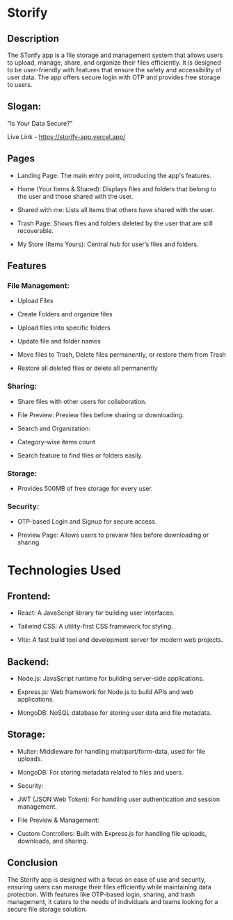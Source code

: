 # Storify

## Description

The STorify app is a file storage and management system that allows users to upload, manage, share, and organize their files efficiently. It is designed to be user-friendly with features that ensure the safety and accessibility of user data. The app offers secure login with OTP and provides free storage to users.

## Slogan:

"Is Your Data Secure?"

Live Link - https://storify-app.vercel.app/

## Pages

* Landing Page: The main entry point, introducing the app's features.

* Home (Your Items & Shared): Displays files and folders that belong to the user and those shared with the user.

* Shared with me: Lists all items that others have shared with the user.

* Trash Page: Shows files and folders deleted by the user that are still recoverable.

* My Store (Items Yours): Central hub for user’s files and folders.

## Features
### File Management:

* Upload Files

* Create Folders and organize files
  
* Upload files into specific folders
  
* Update file and folder names

* Move files to Trash, Delete files permanently, or restore them from Trash

* Restore all deleted files or delete all permanently

### Sharing:

* Share files with other users for collaboration.

* File Preview: Preview files before sharing or downloading.

* Search and Organization:

* Category-wise items count
* Search feature to find files or folders easily.
  
### Storage:

* Provides 500MB of free storage for every user.
  
### Security:

* OTP-based Login and Signup for secure access.

* Preview Page: Allows users to preview files before downloading or sharing.

# Technologies Used


## Frontend:
  
* React: A JavaScript library for building user interfaces.
  
* Tailwind CSS: A utility-first CSS framework for styling.
  
* Vite: A fast build tool and development server for modern web projects.
  
## Backend:

* Node.js: JavaScript runtime for building server-side applications.
  
* Express.js: Web framework for Node.js to build APIs and web applications.
  
* MongoDB: NoSQL database for storing user data and file metadata.
  
## Storage:

* Multer: Middleware for handling multipart/form-data, used for file uploads.

* MongoDB: For storing metadata related to files and users.
  
* Security:
  
* JWT (JSON Web Token): For handling user authentication and session management.
  
* File Preview & Management:
  
* Custom Controllers: Built with Express.js for handling file uploads, downloads, and sharing.

## Conclusion

The Storify app is designed with a focus on ease of use and security, ensuring users can manage their files efficiently while maintaining data protection. With features like OTP-based login, sharing, and trash management, it caters to the needs of individuals and teams looking for a secure file storage solution.

